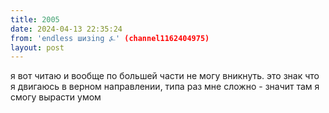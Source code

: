 ```yaml
---
title: 2005
date: 2024-04-13 22:35:24
from: 'endless шизing ⍼' (channel1162404975)
layout: post
---
```


я вот читаю и вообще по большей части не могу вникнуть. это знак что я двигаюсь в верном направлении, типа раз мне сложно - значит там я смогу вырасти умом
